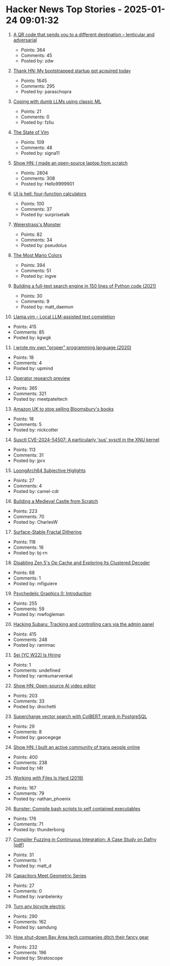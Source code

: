 # Hacker News Top Stories - 2025-01-24 09:01:32

1. [A QR code that sends you to a different destination – lenticular and adversarial](https://mstdn.social/@isziaui/113874436953157913)
   - Points: 364
   - Comments: 45
   - Posted by: zdw

2. [Thank HN: My bootstrapped startup got acquired today](undefined)
   - Points: 1645
   - Comments: 295
   - Posted by: paraschopra

3. [Coping with dumb LLMs using classic ML](https://softwaredoug.com/blog/2025/01/21/llm-judge-decision-tree)
   - Points: 21
   - Comments: 0
   - Posted by: fzliu

4. [The State of Vim](https://lwn.net/Articles/1002342/)
   - Points: 109
   - Comments: 48
   - Posted by: signa11

5. [Show HN: I made an open-source laptop from scratch](https://www.byran.ee/posts/creation/)
   - Points: 2804
   - Comments: 308
   - Posted by: Hello9999901

6. [UI is hell: four-function calculators](https://lcamtuf.substack.com/p/ui-is-hell-four-function-calculators)
   - Points: 100
   - Comments: 37
   - Posted by: surprisetalk

7. [Weierstrass's Monster](https://www.quantamagazine.org/the-jagged-monstrous-function-that-broke-calculus-20250123/)
   - Points: 82
   - Comments: 34
   - Posted by: pseudolus

8. [The Most Mario Colors](https://lmnt.me/blog/the-most-mario-colors.html)
   - Points: 394
   - Comments: 51
   - Posted by: ingve

9. [Building a full-text search engine in 150 lines of Python code (2021)](https://bart.degoe.de/building-a-full-text-search-engine-150-lines-of-code/)
   - Points: 30
   - Comments: 9
   - Posted by: matt_daemon

10. [Llama.vim – Local LLM-assisted text completion](https://github.com/ggml-org/llama.vim)
   - Points: 415
   - Comments: 85
   - Posted by: kgwgk

11. [I wrote my own "proper" programming language (2020)](https://mukulrathi.com/create-your-own-programming-language/intro-to-compiler/)
   - Points: 18
   - Comments: 4
   - Posted by: upmind

12. [Operator research preview](https://openai.com/index/introducing-operator/)
   - Points: 365
   - Comments: 321
   - Posted by: meetpateltech

13. [Amazon UK to stop selling Bloomsbury's books](https://www.thebookseller.com/news/amazon-uk-to-stop-selling-bloomsburys-books)
   - Points: 18
   - Comments: 5
   - Posted by: nickcotter

14. [Susctl CVE-2024-54507: A particularly 'sus' sysctl in the XNU kernel](https://jprx.io/cve-2024-54507/)
   - Points: 113
   - Comments: 31
   - Posted by: jprx

15. [LoongArch64 Subjective Higlights](http://0x80.pl/notesen/2025-01-21-loongarch64-highlights.html)
   - Points: 27
   - Comments: 4
   - Posted by: camel-cdr

16. [Building a Medieval Castle from Scratch](https://www.guedelon.fr/en/)
   - Points: 223
   - Comments: 70
   - Posted by: CharlesW

17. [Surface-Stable Fractal Dithering](https://github.com/runevision/Dither3D)
   - Points: 118
   - Comments: 16
   - Posted by: bj-rn

18. [Disabling Zen 5's Op Cache and Exploring Its Clustered Decoder](https://chipsandcheese.com/p/disabling-zen-5s-op-cache-and-exploring)
   - Points: 68
   - Comments: 1
   - Posted by: mfiguiere

19. [Psychedelic Graphics 0: Introduction](https://benpence.com/blog/post/psychedelic-graphics-0)
   - Points: 255
   - Comments: 59
   - Posted by: mwfogleman

20. [Hacking Subaru: Tracking and controlling cars via the admin panel](https://samcurry.net/hacking-subaru)
   - Points: 415
   - Comments: 248
   - Posted by: ramimac

21. [Sei (YC W22) Is Hiring](https://www.ycombinator.com/companies/sei/jobs/LeAtLYf-full-stack-engineer-typescript-react-gen-ai)
   - Points: 1
   - Comments: undefined
   - Posted by: ramkumarvenkat

22. [Show HN: Open-source AI video editor](https://github.com/fal-ai-community/video-starter-kit)
   - Points: 203
   - Comments: 33
   - Posted by: drochetti

23. [Supercharge vector search with ColBERT rerank in PostgreSQL](https://blog.vectorchord.ai/supercharge-vector-search-with-colbert-rerank-in-postgresql)
   - Points: 29
   - Comments: 8
   - Posted by: gaocegege

24. [Show HN: I built an active community of trans people online](https://t4t.social/)
   - Points: 400
   - Comments: 238
   - Posted by: t4t

25. [Working with Files Is Hard (2019)](https://danluu.com/deconstruct-files/)
   - Points: 167
   - Comments: 79
   - Posted by: nathan_phoenix

26. [Bunster: Compile bash scripts to self contained executables](https://github.com/yassinebenaid/bunster)
   - Points: 176
   - Comments: 71
   - Posted by: thunderbong

27. [Compiler Fuzzing in Continuous Integration: A Case Study on Dafny [pdf]](https://www.doc.ic.ac.uk/~afd/papers/2025/ICST-Industry.pdf)
   - Points: 31
   - Comments: 1
   - Posted by: matt_d

28. [Capacitors Meet Geometric Series](https://ivanbelenky.com/articles/capacitors)
   - Points: 27
   - Comments: 0
   - Posted by: ivanbelenky

29. [Turn any bicycle electric](https://dhruvvidyut.co.in/)
   - Points: 290
   - Comments: 162
   - Posted by: samdung

30. [How shut-down Bay Area tech companies ditch their fancy gear](https://www.sfgate.com/tech/article/silicon-valley-disposition-auction-company-20039023.php)
   - Points: 232
   - Comments: 196
   - Posted by: Stratoscope

